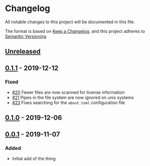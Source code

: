 # Changelog
All notable changes to this project will be documented in this file.

The format is based on [Keep a Changelog](https://keepachangelog.com/en/1.0.0/),
and this project adheres to [Semantic Versioning](https://semver.org/spec/v2.0.0.html).

## [Unreleased]

## [0.1.1] - 2019-12-12
### Fixed
- [#20](https://github.com/EmbarkStudios/cargo-about/pull/20) Fewer files are now scanned for license information
- [#21](https://github.com/EmbarkStudios/cargo-about/pull/21) Pipes in the file system are now ignored on unix systems
- [#23](https://github.com/EmbarkStudios/cargo-about/pull/23) Fixes searching for the `about.toml` configuration file

## [0.1.0] - 2019-12-06

## [0.0.1] - 2019-11-07
### Added
- Initial add of the thing

[Unreleased]: https://github.com/EmbarkStudios/cargo-about/compare/0.1.1...HEAD
[0.1.1]: https://github.com/EmbarkStudios/tame-oauth/compare/0.1.0...0.1.1
[0.1.0]: https://github.com/EmbarkStudios/tame-oauth/compare/0.0.1...0.1.0
[0.0.1]: https://github.com/EmbarkStudios/cargo-about/releases/tag/0.0.1
